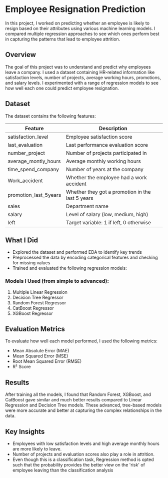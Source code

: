# Employee Resignation Prediction

In this project, I worked on predicting whether an employee is likely to resign based on their attributes using various machine learning models. I compared multiple regression approaches to see which ones perform best in capturing the patterns that lead to employee attrition.

## Overview

The goal of this project was to understand and predict why employees leave a company. I used a dataset containing HR-related information like satisfaction levels, number of projects, average working hours, promotions, and salary levels. I experimented with a range of regression models to see how well each one could predict employee resignation.

## Dataset

The dataset contains the following features:

| Feature                  | Description                                      |
|--------------------------|--------------------------------------------------|
| satisfaction_level       | Employee satisfaction score                     |
| last_evaluation          | Last performance evaluation score               |
| number_project           | Number of projects participated in              |
| average_montly_hours     | Average monthly working hours                   |
| time_spend_company       | Number of years at the company                  |
| Work_accident            | Whether the employee had a work accident        |
| promotion_last_5years    | Whether they got a promotion in the last 5 years|
| sales                    | Department name                                 |
| salary                   | Level of salary (low, medium, high)             |
| left                     | Target variable: 1 if left, 0 otherwise         |

## What I Did

- Explored the dataset and performed EDA to identify key trends
- Preprocessed the data by encoding categorical features and checking for missing values
- Trained and evaluated the following regression models:

### Models I Used (from simple to advanced):

1. Multiple Linear Regression  
2. Decision Tree Regressor  
3. Random Forest Regressor  
4. CatBoost Regressor  
5. XGBoost Regressor  

## Evaluation Metrics

To evaluate how well each model performed, I used the following metrics:

- Mean Absolute Error (MAE)
- Mean Squared Error (MSE)
- Root Mean Squared Error (RMSE)
- R² Score

## Results

After training all the models, I found that Random Forest, XGBoost, and CatBoost gave similar and much better results compared to Linear Regression and Decision Tree models. These advanced, tree-based models were more accurate and better at capturing the complex relationships in the data.

## Key Insights

- Employees with low satisfaction levels and high average monthly hours are more likely to leave.
- Number of projects and evaluation scores also play a role in attrition.
- Even though this is a classification task, Regression method is opted such that the probability provides the better view on the 'risk' of employee leaving than the classification analysis

